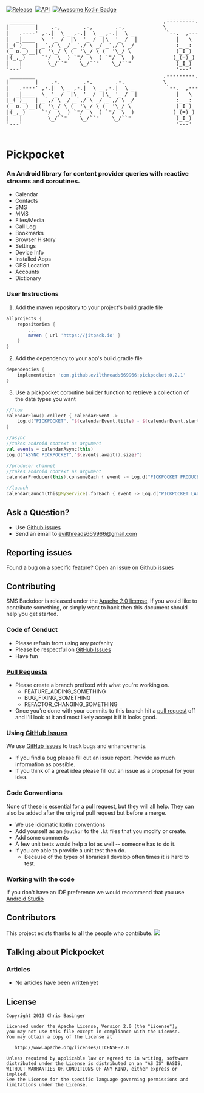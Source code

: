 [![Release](https://jitpack.io/v/evilthreads669966/pickpocket.svg)](https://jitpack.io/#evilthreads669966/pickpocket)&nbsp;&nbsp;[![API](https://img.shields.io/badge/API-14%2B-brightgreen.svg?style=plastic)](https://android-arsenal.com/api?level=14)&nbsp;&nbsp;[![Awesome Kotlin Badge](https://kotlin.link/awesome-kotlin.svg)](https://kotlin.link)
<pre>
 ________                                        ,---------. .---.  .---.     .-''-.          .-------.     ,-----.      .---.    .-./`)     _______      .-''-.   
|        |    .-,       .-,       .-,            \          \|   |  |_ _|   .'_ _   \         \  _(`)_ \  .'  .-,  '.    | ,_|    \ .-.')   /   __  \   .'_ _   \  
|   .----' ,-.|  \ _ ,-.|  \ _ ,-.|  \ _          `--.  ,---'|   |  ( ' )  / ( ` )   '        | (_ o._)| / ,-.|  \ _ \ ,-./  )    / `-' \  | ,_/  \__) / ( ` )   ' 
|  _|____  \  '_ /  |\  '_ /  |\  '_ /  |            |   \   |   '-(_{;}_). (_ o _)  |        |  (_,_) /;  \  '_ /  | :\  '_ '`)   `-'`"`,-./  )      . (_ o _)  | 
|_( )_   | _`,/ \ _/ _`,/ \ _/ _`,/ \ _/             :_ _:   |      (_,_) |  (_,_)___|        |   '-.-' |  _`,/ \ _/  | > (_)  )   .---. \  '_ '`)    |  (_,_)___| 
(_ o._)__|(  '\_/ \ (  '\_/ \ (  '\_/ \              (_I_)   | _ _--.   | '  \   .---.        |   |     : (  '\_/ \   ;(  .  .-'   |   |  > (_)  )  __'  \   .---. 
|(_,_)     `"/  \  ) `"/  \  ) `"/  \  )            (_(=)_)  |( ' ) |   |  \  `-'    /        |   |      \ `"/  \  ) /  `-'`-'|___ |   | (  .  .-'_/  )\  `-'    / 
|   |        \_/``"    \_/``"    \_/``"              (_I_)   (_{;}_)|   |   \       /         /   )       '. \_/``".'    |        \|   |  `-'`-'     /  \       /  
'---'                                                '---'   '(_,_) '---'    `'-..-'          `---'         '-----'      `--------`'---'    `._____.'    `'-..-'   
 ________                                        ,---------. .---.  .---.     .-''-.           ________     .-''-.   ______        .-'''-.                         
|        |    .-,       .-,       .-,            \          \|   |  |_ _|   .'_ _   \         |        |  .'_ _   \ |    _ `''.   / _     \                        
|   .----' ,-.|  \ _ ,-.|  \ _ ,-.|  \ _          `--.  ,---'|   |  ( ' )  / ( ` )   '        |   .----' / ( ` )   '| _ | ) _  \ (`' )/`--'                        
|  _|____  \  '_ /  |\  '_ /  |\  '_ /  |            |   \   |   '-(_{;}_). (_ o _)  |        |  _|____ . (_ o _)  ||( ''_'  ) |(_ o _).                           
|_( )_   | _`,/ \ _/ _`,/ \ _/ _`,/ \ _/             :_ _:   |      (_,_) |  (_,_)___|        |_( )_   ||  (_,_)___|| . (_) `. | (_,_). '.                         
(_ o._)__|(  '\_/ \ (  '\_/ \ (  '\_/ \              (_I_)   | _ _--.   | '  \   .---.        (_ o._)__|'  \   .---.|(_    ._) '.---.  \  :                        
|(_,_)     `"/  \  ) `"/  \  ) `"/  \  )            (_(=)_)  |( ' ) |   |  \  `-'    /        |(_,_)     \  `-'    /|  (_.\.' / \    `-'  |                        
|   |        \_/``"    \_/``"    \_/``"              (_I_)   (_{;}_)|   |   \       /         |   |       \       / |       .'   \       /                         
'---'                                                '---'   '(_,_) '---'    `'-..-'          '---'        `'-..-'  '-----'`      `-...-'                          
                                                                                                                                                          
</pre>
# Pickpocket
### An Android library for content provider queries with reactive streams and coroutines. 
- Calendar
- Contacts
- SMS
- MMS
- Files/Media
- Call Log
- Bookmarks
- Browser History
- Settings
- Device Info
- Installed Apps
- GPS Location
- Accounts
- Dictionary
### User Instructions
1. Add the maven repository to your project's build.gradle file
```gradle
allprojects {
    repositories {
        ...
        maven { url 'https://jitpack.io' }
    }
}
```
2. Add the dependency to your app's build.gradle file
```gradle
dependencies {
    implementation 'com.github.evilthreads669966:pickpocket:0.2.1'
}
```
3. Use a pickpocket coroutine builder function to retrieve a collection of the data types you want 
```kotlin
//flow
calendarFlow().collect { calendarEvent ->
    Log.d("PICKPOCKET", "${calendarEvent.title} - ${calendarEvent.startDate}")
}

//async
//takes android context as argument
val events = calendarAsync(this)
Log.d("ASYNC PICKPOCKET","${events.await().size}")

//producer channel
//takes android context as argument
calendarProducer(this).consumeEach { event -> Log.d("PICKPOCKET PRODUCER", event.toString()) }

//launch
calendarLaunch(this@MyService).forEach { event -> Log.d("PICKPOCKET LAUNCH", event.toString()) }

```
## Ask a Question?
- Use [Github issues](https://github.com/evilthreads669966/pickpocket/issues)
- Send an email to evilthreads669966@gmail.com

## Reporting issues
Found a bug on a specific feature? Open an issue on [Github issues](https://github.com/evilthreads669966/pickpocket/issues)

## Contributing

SMS Backdoor is released under the [Apache 2.0 license](https://github.com/evilthreads669966/pickpocket/blob/master/LICENSE). If you would like to contribute
something, or simply want to hack then this document should help you get started.

### Code of Conduct
- Please refrain from using any profanity
- Please be respectful on [GitHub Issues](https://github.com/evilthreads669966/pickpocket/issues)
- Have fun

### [Pull Requests](https://github.com/evilthreads669966/pickpocket/pulls)
- Please create a branch prefixed with what you're working on.
    - FEATURE_ADDING_SOMETHING
    - BUG_FIXING_SOMETHING
    - REFACTOR_CHANGING_SOMETHING
- Once you're done with your commits to this branch hit a [pull request](https://github.com/evilthreads669966/pickpocket/pulls) off and I'll look at it and most likely accept it if it looks good.

### Using [GitHub Issues](https://github.com/evilthreads669966/pickpocket/issues)
We use [GitHub issues](https://github.com/evilthreads669966/pickpocket/issues) to track bugs and enhancements.
- If you find a bug please fill out an issue report. Provide as much information as possible.
- If you think of a great idea please fill out an issue as a proposal for your idea.

### Code Conventions
None of these is essential for a pull request, but they will all help.  They can also be
added after the original pull request but before a merge.

- We use idiomatic kotlin conventions
- Add yourself as an `@author` to the `.kt` files that you modify or create.
- Add some comments
- A few unit tests would help a lot as well -- someone has to do it.
- If you are able to provide a unit test then do.
    - Because of the types of libraries I develop often times it is hard to test.

### Working with the code
If you don't have an IDE preference we would recommend that you use
[Android Studio](https://developer.android.com/studio/)
## Contributors
This project exists thanks to all the people who contribute.
<a href="https://github.com/evilthreads669966/pickpocket/graphs/contributors"><img src="https://opencollective.com/pickpocket/contributors.svg?width=890&button=false" /></a>
## Talking about Pickpocket
### Articles
- No articles have been written yet
## License
```
Copyright 2019 Chris Basinger

Licensed under the Apache License, Version 2.0 (the "License");
you may not use this file except in compliance with the License.
You may obtain a copy of the License at

   http://www.apache.org/licenses/LICENSE-2.0

Unless required by applicable law or agreed to in writing, software
distributed under the License is distributed on an "AS IS" BASIS,
WITHOUT WARRANTIES OR CONDITIONS OF ANY KIND, either express or implied.
See the License for the specific language governing permissions and
limitations under the License.
```
